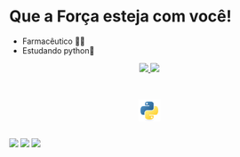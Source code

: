# Que a Força esteja com você!

- Farmacêutico 💊🧬
- Estudando python🐍

<div align="center">
  <a href="https://github.com/grpfs">
  <img height="150em" src="https://github-readme-stats.vercel.app/api?username=grpfs&show_icons=true&theme=dark&include_all_commits=true&count_private=true"/>
  <img height="150em" src="https://github-readme-stats.vercel.app/api/top-langs/?username=grpfs&layout=compact&langs_count=7&theme=dark"/>
</div>
  
  ##
  <div align="center">
    <style="display: inline_block"><br>
    <img align="center" alt="Gustavo-Python" height="40" width="40" src="https://raw.githubusercontent.com/devicons/devicon/master/icons/python/python-original.svg">
</div>
  
  ##
 <a href="https://instagram.com/guhfarm" target="_blank"><img src="https://img.shields.io/badge/-Instagram-%23E4405F?style=for-the-badge&logo=instagram&logoColor=white" target="_blank"></a> 
  <a href = "mailto:contatogustavorodriguesbb@gmail.com"><img src="https://img.shields.io/badge/-Gmail-%23333?style=for-the-badge&logo=gmail&logoColor=white" target="_blank"></a>
  <a href="https://www.linkedin.com/in/gustavo-rodrigues-891646203" target="_blank"><img src="https://img.shields.io/badge/-LinkedIn-%230077B5?style=for-the-badge&logo=linkedin&logoColor=white" target="_blank"></a> 
